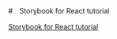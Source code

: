 #　Storybook for React tutorial

[Storybook for React tutorial](https://www.learnstorybook.com/intro-to-storybook/react/en/get-started/)
